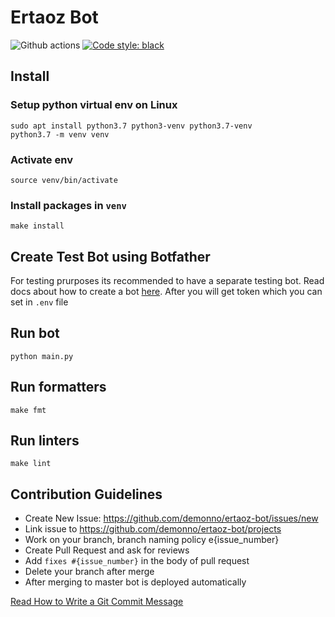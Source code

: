 # Ertaoz Bot
![Github actions](https://github.com/demonno/ertaoz-bot/workflows/bothealth/badge.svg)
[![Code style: black](https://img.shields.io/badge/code%20style-black-000000.svg)](https://github.com/psf/black)

## Install

### Setup python virtual env on Linux

    sudo apt install python3.7 python3-venv python3.7-venv
    python3.7 -m venv venv

### Activate env

    source venv/bin/activate

### Install packages in `venv`

    make install


## Create Test Bot using Botfather

For testing prurposes its recommended to have a separate testing bot.
Read docs about how to create a bot [here](https://core.telegram.org/bots#3-how-do-i-create-a-bot).
After you will get token which you can set in `.env` file


## Run bot

    python main.py


## Run formatters

    make fmt

## Run linters

    make lint

## Contribution Guidelines

* Create New Issue: https://github.com/demonno/ertaoz-bot/issues/new
* Link issue to https://github.com/demonno/ertaoz-bot/projects
* Work on your branch, branch naming policy e{issue_number}
* Create Pull Request and ask for reviews
* Add `fixes #{issue_number}` in the body of pull request
* Delete your branch after merge
* After merging to master bot is deployed automatically

[Read How to Write a Git Commit Message](https://chris.beams.io/posts/git-commit/)
